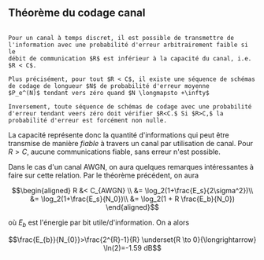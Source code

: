 ## Théorème du codage canal

```{prf:theorem}

Pour un canal à temps discret, il est possible de transmettre de l'information avec une probabilité d'erreur arbitrairement faible si le
débit de communication $R$ est inférieur à la capacité du canal, i.e. $R < C$. 

Plus précisément, pour tout $R < C$, il existe une séquence de schémas de codage de longueur $N$ de probabilité d'erreur moyenne
$P_e^(N)$ tendant vers zéro quand $N \longmapsto +\infty$

Inversement, toute séquence de schémas de codage avec une probabilité d'erreur tendant veers zéro doit vérifier $R<C.$ Si $R>C,$ la
probabilité d'erreur est forcément non nulle.
```

La capacité représente donc la quantité d'informations qui peut être transmise de manière *fiable* à travers un canal par utilisation de
canal. Pour $R>C,$ aucune communications fiable, sans erreur n'est possible.

Dans le cas d'un canal AWGN, on aura quelques remarques intéressantes à faire sur cette relation. Par le théorème précédent, on aura

$$\begin{aligned}
R &< C_{AWGN} \\
&= \log_2(1+\frac{E_s}{2\sigma^2})\\
&= \log_2(1+\frac{E_s}{N_0})\\
&= \log_2(1 + R \frac{E_b}{N_0})
\end{aligned}$$

où $E_b$ est l'énergie par bit utile/d'information. On a alors

$$\frac{E_{b}}{N_{0}}>\frac{2^{R}-1}{R} \underset{R \to 0}{\longrightarrow}  \ln(2)=-1.59 dB$$
